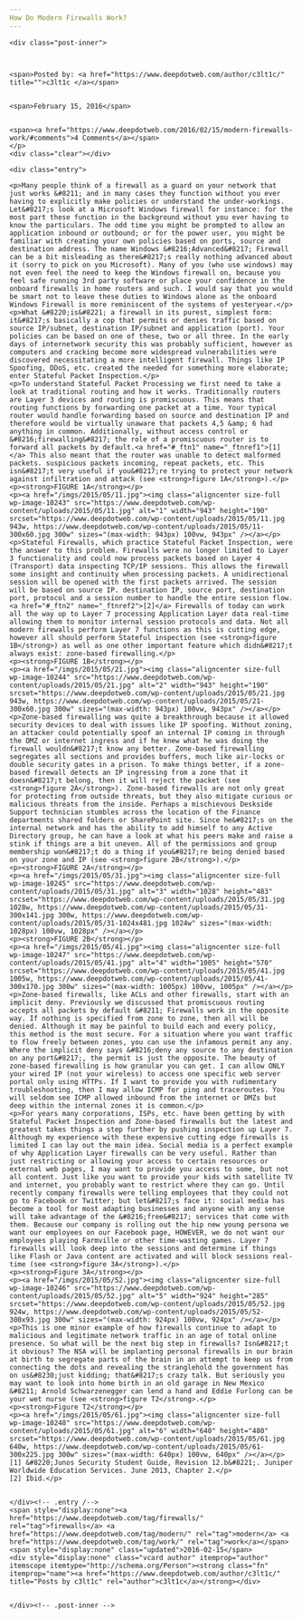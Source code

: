 ```yaml
---
How Do Modern Firewalls Work?
---
```

<article class="post-listing post-10242 post type-post status-publish format-standard has-post-thumbnail hentry  tag-firewalls tag-modern tag-work">
    
    <div class="post-inner">
    
    
        
    <span>Posted by: <a href="https://www.deepdotweb.com/author/c3lt1c/" title="">c3lt1c </a></span>
    
    
    <span>February 15, 2016</span>
    
    
    <span><a href="https://www.deepdotweb.com/2016/02/15/modern-firewalls-work/#comments">4 Comments</a></span>
    </p>
    <div class="clear"></div>
    
    <div class="entry">
    
    <p>Many people think of a firewall as a guard on your network that just works &#8211; and in many cases they function without you ever having to explicitly make policies or understand the under-workings. Let&#8217;s look at a Microsoft Windows firewall for instance: for the most part these function in the background without you ever having to know the particulars. The odd time you might be prompted to allow an application inbound or outbound; or for the power user, you might be familiar with creating your own policies based on ports, source and destination address. The name Windows &#8216;Advanced&#8217; Firewall can be a bit misleading as there&#8217;s really nothing advanced about it (sorry to pick on you Microsoft). Many of you (who use windows) may not even feel the need to keep the Windows firewall on, because you feel safe running 3rd party software or place your confidence in the onboard firewalls in home routers and such. I would say that you would be smart not to leave these duties to Windows alone as the onboard Windows Firewall is more reminiscent of the systems of yesteryear.</p>
    <p>What &#8220;is&#8221; a firewall in its purest, simplest form: it&#8217;s basically a cop that permits or denies traffic based on source IP/subnet, destination IP/subnet and application (port). Your policies can be based on one of these, two or all three. In the early days of internetwork security this was probably sufficient, however as computers and cracking become more widespread vulnerabilities were discovered necessitating a more intelligent firewall. Things like IP Spoofing, DDoS, etc. created the needed for something more elaborate; enter Stateful Packet Inspection.</p>
    <p>To understand Stateful Packet Processing we first need to take a look at traditional routing and how it works. Traditionally routers are Layer 3 devices and routing is promiscuous. This means that routing functions by forwarding one packet at a time. Your typical router would handle forwarding based on source and destination IP and therefore would be virtually unaware that packets 4,5 &amp; 6 had anything in common. Additionally, without access control or &#8216;firewalling&#8217; the role of a promiscuous router is to forward all packets by default.<a href="#_ftn1" name="_ftnref1">[1]</a> This also meant that the router was unable to detect malformed packets. suspicious packets incoming, repeat packets, etc. This isn&#8217;t very useful if you&#8217;re trying to protect your network against infiltration and attack (see <strong>figure 1A</strong>).</p>
    <p><strong>FIGURE 1A</strong></p>
    <p><a href="/imgs/2015/05/11.jpg"><img class="aligncenter size-full wp-image-10243" src="https://www.deepdotweb.com/wp-content/uploads/2015/05/11.jpg" alt="1" width="943" height="190" srcset="https://www.deepdotweb.com/wp-content/uploads/2015/05/11.jpg 943w, https://www.deepdotweb.com/wp-content/uploads/2015/05/11-300x60.jpg 300w" sizes="(max-width: 943px) 100vw, 943px" /></a></p>
    <p>Stateful Firewalls, which practice Stateful Packet Inspection, were the answer to this problem. Firewalls were no longer limited to Layer 3 functionality and could now process packets based on Layer 4 (Transport) data inspecting TCP/IP sessions. This allows the firewall some insight and continuity when processing packets. A unidirectional session will be opened with the first packets arrived. The session will be based on source IP. destination IP, source port, destination port, protocol and a session number to handle the entire session flow.<a href="#_ftn2" name="_ftnref2">[2]</a> Firewalls of today can work all the way up to Layer 7 processing Application Layer data real-time allowing them to monitor internal session protocols and data. Not all modern firewalls perform Layer 7 functions as this is cutting edge, however all should perform Stateful inspection (see <strong>figure 1B</strong>) as well as one other important feature which didn&#8217;t always exist: zone-based firewalling.</p>
    <p><strong>FIGURE 1B</strong></p>
    <p><a href="/imgs/2015/05/21.jpg"><img class="aligncenter size-full wp-image-10244" src="https://www.deepdotweb.com/wp-content/uploads/2015/05/21.jpg" alt="2" width="943" height="190" srcset="https://www.deepdotweb.com/wp-content/uploads/2015/05/21.jpg 943w, https://www.deepdotweb.com/wp-content/uploads/2015/05/21-300x60.jpg 300w" sizes="(max-width: 943px) 100vw, 943px" /></a></p>
    <p>Zone-based firewalling was quite a breakthrough because it allowed security devices to deal with issues like IP spoofing. Without zoning, an attacker could potentially spoof an internal IP coming in through the DMZ or internet ingress and if he knew what he was doing the firewall wouldn&#8217;t know any better. Zone-based firewalling segregates all sections and provides buffers, much like air-locks or double security gates in a prison. To make things better, if a zone-based firewall detects an IP ingressing from a zone that it doesn&#8217;t belong, then it will reject the packet (see <strong>figure 2A</strong>). Zone-based firewalls are not only great for protecting from outside threats, but they also mitigate curious or malicious threats from the inside. Perhaps a mischievous Deskside Support technician stumbles across the location of the Finance departments shared folders or SharePoint site. Since he&#8217;s on the internal network and has the ability to add himself to any Active Directory group, he can have a look at what his peers make and raise a stink if things are a bit uneven. All of the permissions and group membership won&#8217;t do a thing if you&#8217;re being denied based on your zone and IP (see <strong>figure 2B</strong>).</p>
    <p><strong>FIGURE 2A</strong></p>
    <p><a href="/imgs/2015/05/31.jpg"><img class="aligncenter size-full wp-image-10245" src="https://www.deepdotweb.com/wp-content/uploads/2015/05/31.jpg" alt="3" width="1028" height="483" srcset="https://www.deepdotweb.com/wp-content/uploads/2015/05/31.jpg 1028w, https://www.deepdotweb.com/wp-content/uploads/2015/05/31-300x141.jpg 300w, https://www.deepdotweb.com/wp-content/uploads/2015/05/31-1024x481.jpg 1024w" sizes="(max-width: 1028px) 100vw, 1028px" /></a></p>
    <p><strong>FIGURE 2B</strong></p>
    <p><a href="/imgs/2015/05/41.jpg"><img class="aligncenter size-full wp-image-10247" src="https://www.deepdotweb.com/wp-content/uploads/2015/05/41.jpg" alt="4" width="1005" height="570" srcset="https://www.deepdotweb.com/wp-content/uploads/2015/05/41.jpg 1005w, https://www.deepdotweb.com/wp-content/uploads/2015/05/41-300x170.jpg 300w" sizes="(max-width: 1005px) 100vw, 1005px" /></a></p>
    <p>Zone-based firewalls, like ACLs and other firewalls, start with an implicit deny. Previously we discussed that promiscuous routing accepts all packets by default &#8211; Firewalls work in the opposite way. If nothing is specified from zone to zone, then all will be denied. Although it may be painful to build each and every policy, this method is the most secure. For a situation where you want traffic to flow freely between zones, you can use the infamous permit any any. Where the implicit deny says &#8216;deny any source to any destination on any port&#8217;, the permit is just the opposite. The beauty of zone-based firewalling is how granular you can get. I can allow ONLY your wired IP (not your wireless) to access one specific web server portal only using HTTPs. If I want to provide you with rudimentary troubleshooting, then I may allow ICMP for ping and traceroutes. You will seldom see ICMP allowed inbound from the internet or DMZs but deep within the internal zones it is common.</p>
    <p>For years many corporations, ISPs, etc. have been getting by with Stateful Packet Inspection and Zone-based firewalls but the latest and greatest takes things a step further by pushing inspection up Layer 7. Although my experience with these expensive cutting edge firewalls is limited I can lay out the main idea. Social media is a perfect example of why Application Layer firewalls can be very useful. Rather than just restricting or allowing your access to certain resources or external web pages, I may want to provide you access to some, but not all content. Just like you want to provide your kids with satellite TV and internet, you probably want to restrict where they can go. Until recently company firewalls were telling employees that they could not go to Facebook or Twitter; but let&#8217;s face it: social media has become a tool for most adapting businesses and anyone with any sense will take advantage of the &#8216;free&#8217; services that come with them. Because our company is rolling out the hip new young persona we want our employees on our Facebook page, HOWEVER, we do not want our employees playing Farmville or other time-wasting games. Layer 7 firewalls will look deep into the sessions and determine if things like Flash or Java content are activated and will block sessions real-time (see <strong>figure 3A</strong>).</p>
    <p><strong>Figure 3A</strong></p>
    <p><a href="/imgs/2015/05/52.jpg"><img class="aligncenter size-full wp-image-10246" src="https://www.deepdotweb.com/wp-content/uploads/2015/05/52.jpg" alt="5" width="924" height="285" srcset="https://www.deepdotweb.com/wp-content/uploads/2015/05/52.jpg 924w, https://www.deepdotweb.com/wp-content/uploads/2015/05/52-300x93.jpg 300w" sizes="(max-width: 924px) 100vw, 924px" /></a></p>
    <p>This is one minor example of how firewalls continue to adapt to malicious and legitimate network traffic in an age of total online presence. So what will be the next big step in firewalls? Isn&#8217;t it obvious? The NSA will be implanting personal firewalls in our brain at birth to segregate parts of the brain in an attempt to keep us from connecting the dots and revealing the stranglehold the government has on us&#8230;just kidding; that&#8217;s crazy talk. But seriously you may want to look into home birth in an old garage in New Mexico &#8211; Arnold Schwarzenegger can lend a hand and Eddie Furlong can be your wet nurse (see <strong>figure T2</strong>.</p>
    <p><strong>Figure T2</strong></p>
    <p><a href="/imgs/2015/05/61.jpg"><img class="aligncenter size-full wp-image-10248" src="https://www.deepdotweb.com/wp-content/uploads/2015/05/61.jpg" alt="6" width="640" height="480" srcset="https://www.deepdotweb.com/wp-content/uploads/2015/05/61.jpg 640w, https://www.deepdotweb.com/wp-content/uploads/2015/05/61-300x225.jpg 300w" sizes="(max-width: 640px) 100vw, 640px" /></a></p>
    [1] &#8220;Junos Security Student Guide, Revision 12.b&#8221;. Juniper Worldwide Education Services. June 2013, Chapter 2.</p>
    [2] Ibid.</p>
    
    
    </div><!-- .entry /-->
    <span style="display:none"><a href="https://www.deepdotweb.com/tag/firewalls/" rel="tag">firewalls</a> <a href="https://www.deepdotweb.com/tag/modern/" rel="tag">modern</a> <a href="https://www.deepdotweb.com/tag/work/" rel="tag">work</a></span>				<span style="display:none" class="updated">2016-02-15</span>
    <div style="display:none" class="vcard author" itemprop="author" itemscope itemtype="http://schema.org/Person"><strong class="fn" itemprop="name"><a href="https://www.deepdotweb.com/author/c3lt1c/" title="Posts by c3lt1c" rel="author">c3lt1c</a></strong></div>
    
    
    </div><!-- .post-inner -->
</article><!-- .post-listing -->

